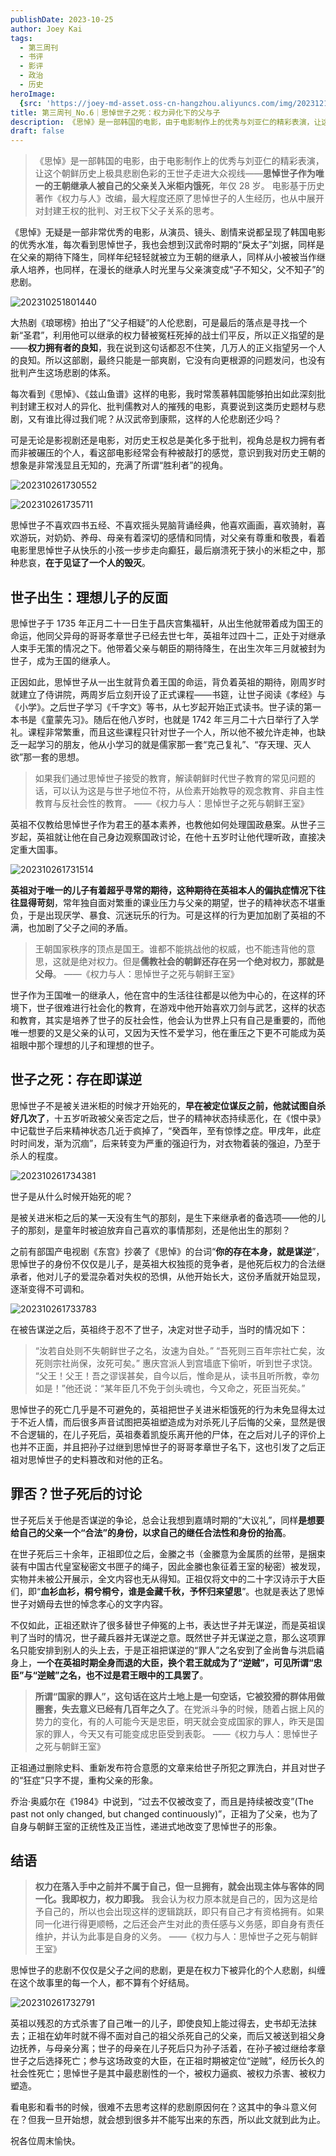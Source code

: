 ```yaml
---
publishDate: 2023-10-25
author: Joey Kai
tags:
  - 第三周刊
  - 书评
  - 影评
  - 政治
  - 历史
heroImage:
  {src: 'https://joey-md-asset.oss-cn-hangzhou.aliyuncs.com/img/202312132359502.jpeg', inferSize: true}
title: 第三周刊_No.6｜思悼世子之死：权力异化下的父与子
description: 《思悼》是一部韩国的电影，由于电影制作上的优秀与刘亚仁的精彩表演，让这个朝鲜历史上极具悲剧色彩的王世子走进大众视线——思悼世子作为唯一的王朝继承人被自己的父亲关入米柜内饿死，年仅 28 岁。
draft: false
---
```

> 《思悼》是一部韩国的电影，由于电影制作上的优秀与刘亚仁的精彩表演，让这个朝鲜历史上极具悲剧色彩的王世子走进大众视线——**思悼世子作为唯一的王朝继承人被自己的父亲关入米柜内饿死**，年仅 28 岁。
> 电影基于历史著作《权力与人》改编，最大程度还原了思悼世子的人生经历，也从中展开对封建王权的批判、对王权下父子关系的思考。

《思悼》无疑是一部非常优秀的电影，从演员、镜头、剧情来说都呈现了韩国电影的优秀水准，每次看到思悼世子，我也会想到汉武帝时期的“戾太子”刘据，同样是在父亲的期待下降生，同样年纪轻轻就被立为王朝的继承人，同样从小被被当作继承人培养，也同样，在漫长的继承人时光里与父亲演变成“子不知父，父不知子”的悲剧。

![202310251801440](../assets/2023/202310251801440.png)

大热剧《琅琊榜》拍出了“父子相疑”的人伦悲剧，可是最后的落点是寻找一个新“圣君”，利用他可以继承的权力替被冤枉死掉的战士们平反，所以正义指望的是——**权力拥有者的良知**，我在说到这句话都忍不住笑，几万人的正义指望另一个人的良知。所以这部剧，最终只能是一部爽剧，它没有向更根源的问题发问，也没有批判产生这场悲剧的体系。

每次看到《思悼》、《兹山鱼谱》这样的电影，我时常羡慕韩国能够拍出如此深刻批判封建王权对人的异化、批判儒教对人的摧残的电影，真要说到这类历史题材与悲剧，又有谁比得过我们呢？从汉武帝到康熙，这样的人伦悲剧还少吗？

可是无论是影视剧还是电影，对历史王权总是美化多于批判，视角总是权力拥有者而非被碾压的个人，看这部电影经常会有种被敲打的感觉，意识到我对历史王朝的想象是非常浅显且无知的，充满了所谓“胜利者”的视角。

![202310261730552](../assets/2023/202310261730552.png)

![202310261735711](../assets/2023/202310261735711.png)

思悼世子不喜欢四书五经、不喜欢摇头晃脑背诵经典，他喜欢画画，喜欢骑射，喜欢游玩，对奶奶、养母、母亲有着深切的感情和同情，对父亲有尊重和敬畏，看着电影里思悼世子从快乐的小孩一步步走向癫狂，最后崩溃死于狭小的米柜之中，那种悲哀，**在于见证了一个人的毁灭**。

## 世子出生：理想儿子的反面

思悼世子于 1735 年正月二十一日生于昌庆宫集福轩，从出生他就带着成为国王的命运，他同父异母的哥哥孝章世子已经去世七年，英祖年过四十二，正处于对继承人束手无策的情况之下。他带着父亲与朝臣的期待降生，在出生次年三月就被封为世子，成为王国的继承人。

正因如此，思悼世子从一出生就背负着王国的命运，背负着英祖的期待，刚周岁时就建立了侍讲院，两周岁后立刻开设了正式课程—―书筵，让世子阅读《孝经》与《小学》。之后世子学习《千字文》等书，从七岁起开始正式读书。世子读的第一本书是《童蒙先习》。随后在他八岁时，也就是 1742 年三月二十六日举行了入学礼。课程非常繁重，而且这些课程只针对世子一个人，所以他不被允许走神，也缺乏一起学习的朋友，他从小学习的就是儒家那一套“克己复礼”、“存天理、灭人欲”那一套的思想。

>如果我们通过思悼世子接受的教育，解读朝鲜时代世子教育的常见问题的话，可以认为这是与世子地位不符，从俭素开始教导的观念教育、非自主性教育与反社会性的教育。
>——《权力与人：思悼世子之死与朝鲜王室》

英祖不仅教给思悼世子作为君王的基本素养，也教他如何处理国政悬案。从世子三岁起，英祖就让他在自己身边观察国政讨论，在他十五岁时让他代理听政，直接决定重大国事。

![202310261731514](../assets/2023/202310261731514.png)

**英祖对于唯一的儿子有着超乎寻常的期待，这种期待在英祖本人的偏执症情况下往往显得苛刻**，常年独自面对繁重的课业压力与父亲的期望，世子的精神状态不堪重负，于是出现厌学、暴食、沉迷玩乐的行为。可是这样的行为更加加剧了英祖的不满，也加剧了父子之间的矛盾。

> 王朝国家秩序的顶点是国王。谁都不能挑战他的权威，也不能违背他的意思，这就是绝对权力。但是**儒教社会的朝鲜还存在另一个绝对权力，那就是父母**。
> ——《权力与人：思悼世子之死与朝鲜王室》

世子作为王国唯一的继承人，他在宫中的生活往往都是以他为中心的，在这样的环境下，世子很难进行社会化的教育，在游戏中他开始喜欢刀剑与武艺，这样的状态和教育，其实是培养了世子的反社会性，他会认为世界上只有自己是重要的，而他唯一想要的又是父亲的认可，又因为天性不爱学习，他在重压之下更不可能成为英祖眼中那个理想的儿子和理想的世子。

## 世子之死：存在即谋逆

思悼世子不是被关进米柜的时候才开始死的，**早在被定位谋反之前，他就试图自杀好几次了**，十五岁听政被父亲否定之后，世子的精神状态持续恶化，在《恨中录》中记载世子后来精神状态几近于疯掉了，“癸酉年，至有惊悸之症。甲戌年，此症时时间发，渐为沉痼”，后来转变为严重的强迫行为，对衣物着装的强迫，乃至于杀人的程度。

![202310261734381](../assets/2023/202310261734381.png)

世子是从什么时候开始死的呢？

是被关进米柜之后的某一天没有生气的那刻，是生下来继承者的备选项——他的儿子的那刻，是童年时被迫放弃自己喜欢的事情那刻，还是他出生的那刻？

之前有部国产电视剧《东宫》抄袭了《思悼》的台词“**你的存在本身，就是谋逆**”，思悼世子的身份不仅仅是儿子，是英祖大权独揽的竞争者，是他死后权力的合法继承者，他对儿子的爱混杂着对失权的恐惧，从他开始长大，这份矛盾就开始显现，逐渐变得不可调和。

![202310261733783](../assets/2023/202310261733783.png)

在被告谋逆之后，英祖终于忍不了世子，决定对世子动手，当时的情况如下：
>“汝若自处则不失朝鲜世子之名，汝速为自处。”
>“吾死则三百年宗社亡矣，汝死则宗社尚保，汝死可矣。”
>惠庆宫派人到宫墙底下偷听，听到世子求饶。
>“父王！父王！吾之谬误甚矣，自今以后，惟命是从，读书且听所教，幸勿如是！”他还说：“某年臣几不免于剑头魂也，今又命之，死臣当死矣。”

思悼世子的死亡几乎是不可避免的，英祖把世子关进米柜饿死的行为未免显得太过于不近人情，而后很多声音试图把英祖塑造成为对杀死儿子后悔的父亲，显然是很不合逻辑的，在儿子死后，英祖奏着凯旋乐离开他的尸体，在之后对儿子的评价上也并不正面，并且把孙子过继到思悼世子的哥哥孝章世子名下，这也引发了之后正祖对思悼世子的史料篡改和对他的正名。

## 罪否？世子死后的讨论

世子死后关于他是否谋逆的争论，总会让我想到嘉靖时期的“大议礼”，同样**是想要给自己的父亲一个“合法”的身份，以求自己的继任合法性和身份的抬高**。

在世子死后三十余年，正祖即位之后，金縢之书（金縢意为金属质的丝带，是捆束装有中国古代皇室秘密文书匣子的绳子，因此金縢也象征着王室的秘密）被发现，实物并未被公开展示，全文内容也无从得知。正祖仅将文中的二十字汉诗示于大臣们，即“**血衫血衫，桐兮桐兮，谁是金藏千秋，予怀归来望思**”。也就是表达了思悼世子对嫡母去世的悼念孝心的文字内容。

不仅如此，正祖还默许了很多替世子伸冤的上书，表达世子并无谋逆，而是英祖误判了当时的情况，世子藏兵器并无谋逆之意。既然世子并无谋逆之意，那么这项罪名只能安排到别人的头上去，于是正祖把谋逆的“罪人”之名安到了金尚鲁与洪启禧身上，**一个在英祖时期全身而退的大臣，换个君王就成为了“逆贼”，可见所谓“忠臣”与“逆贼”之名，也不过是君王眼中的工具罢了**。

> **所谓“国家的罪人”，这句话在这片土地上是一句空话，它被狡猾的群体用做圈套，失去意义已经有几百年之久了**。在党派斗争的时候，随着占据上风的势力的变化，有的人可能今天是忠臣，明天就会变成国家的罪人，昨天是国家的罪人，今天又有可能变成忠臣受到表彰。
> ——《权力与人：思悼世子之死与朝鲜王室》

正祖通过删除史料、重新发布符合意愿的文章来给世子所犯之罪洗白，并且对世子的“狂症”只字不提，重构父亲的形象。

乔治·奥威尔在《1984》中说到，“过去不仅被改变了，而且是持续被改变”(The past not only changed, but changed continuously)”，正祖为了父亲，也为了自身与朝鲜王室的正统性及正当性，递进式地改变了思悼世子的形象。

## 结语

> **权力在落入手中之前并不属于自己，但一旦拥有，就会出现主体与客体的同一化。我即权力，权力即我。** 我会认为权力原本就是自己的，因为这是给予自己的，所以也会出现这样的逻辑跳跃，即只有自己才有资格拥有。如果同一化进行得更顺畅，之后还会产生对此的责任感与义务感，即自身有责任维护，并认为此事是自身的义务。
> ——《权力与人：思悼世子之死与朝鲜王室》

思悼世子的悲剧不仅仅是父子之间的悲剧，更是在权力下被异化的个人悲剧，纠缠在这个故事里的每一个人，都不算有个好结局。

![202310261732791](../assets/2023/202310261732791.png)

英祖以残忍的方式杀害了自己唯一的儿子，即使良知上能过得去，史书却无法抹去；正祖在幼年时就不得不面对自己的祖父杀死自己的父亲，而后又被送到祖父身边抚养，与母亲分离；世子的母亲在儿子死后只为孙子活着，在孙子被过继给孝章世子之后选择死亡；参与这场政变的大臣，在正祖时期被定位“逆贼”，经历长久的社会性死亡；思悼世子是其中最悲剧性的一个，被权力逼疯、被权力杀害、被权力塑造。

看电影和看书的时候，很难不去思考这样的悲剧原因何在？这其中的争斗意义何在？但我一旦开始想，就会想到很多并不能写出来的东西，所以此文就到此为止。

祝各位周末愉快。